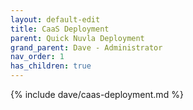 ```yaml
---
layout: default-edit
title: CaaS Deployment
parent: Quick Nuvla Deployment
grand_parent: Dave - Administrator
nav_order: 1
has_children: true
---
```


{% include dave/caas-deployment.md %}
